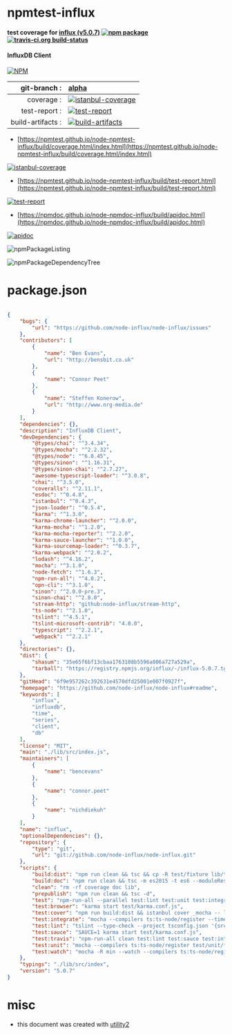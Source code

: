 # npmtest-influx

#### test coverage for  [influx (v5.0.7)](https://github.com/node-influx/node-influx#readme)  [![npm package](https://img.shields.io/npm/v/npmtest-influx.svg?style=flat-square)](https://www.npmjs.org/package/npmtest-influx) [![travis-ci.org build-status](https://api.travis-ci.org/npmtest/node-npmtest-influx.svg)](https://travis-ci.org/npmtest/node-npmtest-influx)

#### InfluxDB Client

[![NPM](https://nodei.co/npm/influx.png?downloads=true&downloadRank=true&stars=true)](https://www.npmjs.com/package/influx)

| git-branch : | [alpha](https://github.com/npmtest/node-npmtest-influx/tree/alpha)|
|--:|:--|
| coverage : | [![istanbul-coverage](https://npmtest.github.io/node-npmtest-influx/build/coverage.badge.svg)](https://npmtest.github.io/node-npmtest-influx/build/coverage.html/index.html)|
| test-report : | [![test-report](https://npmtest.github.io/node-npmtest-influx/build/test-report.badge.svg)](https://npmtest.github.io/node-npmtest-influx/build/test-report.html)|
| build-artifacts : | [![build-artifacts](https://npmtest.github.io/node-npmtest-influx/glyphicons_144_folder_open.png)](https://github.com/npmtest/node-npmtest-influx/tree/gh-pages/build)|

- [https://npmtest.github.io/node-npmtest-influx/build/coverage.html/index.html](https://npmtest.github.io/node-npmtest-influx/build/coverage.html/index.html)

[![istanbul-coverage](https://npmtest.github.io/node-npmtest-influx/build/screenCapture.buildCi.browser.%252Ftmp%252Fbuild%252Fcoverage.lib.html.png)](https://npmtest.github.io/node-npmtest-influx/build/coverage.html/index.html)

- [https://npmtest.github.io/node-npmtest-influx/build/test-report.html](https://npmtest.github.io/node-npmtest-influx/build/test-report.html)

[![test-report](https://npmtest.github.io/node-npmtest-influx/build/screenCapture.buildCi.browser.%252Ftmp%252Fbuild%252Ftest-report.html.png)](https://npmtest.github.io/node-npmtest-influx/build/test-report.html)

- [https://npmdoc.github.io/node-npmdoc-influx/build/apidoc.html](https://npmdoc.github.io/node-npmdoc-influx/build/apidoc.html)

[![apidoc](https://npmdoc.github.io/node-npmdoc-influx/build/screenCapture.buildCi.browser.%252Ftmp%252Fbuild%252Fapidoc.html.png)](https://npmdoc.github.io/node-npmdoc-influx/build/apidoc.html)

![npmPackageListing](https://npmtest.github.io/node-npmtest-influx/build/screenCapture.npmPackageListing.svg)

![npmPackageDependencyTree](https://npmtest.github.io/node-npmtest-influx/build/screenCapture.npmPackageDependencyTree.svg)



# package.json

```json

{
    "bugs": {
        "url": "https://github.com/node-influx/node-influx/issues"
    },
    "contributors": [
        {
            "name": "Ben Evans",
            "url": "http://bensbit.co.uk"
        },
        {
            "name": "Connor Peet"
        },
        {
            "name": "Steffen Konerow",
            "url": "http://www.nrg-media.de"
        }
    ],
    "dependencies": {},
    "description": "InfluxDB Client",
    "devDependencies": {
        "@types/chai": "^3.4.34",
        "@types/mocha": "^2.2.32",
        "@types/node": "^6.0.45",
        "@types/sinon": "^1.16.31",
        "@types/sinon-chai": "^2.7.27",
        "awesome-typescript-loader": "^3.0.8",
        "chai": "^3.5.0",
        "coveralls": "^2.11.1",
        "esdoc": "^0.4.8",
        "istanbul": "^0.4.3",
        "json-loader": "^0.5.4",
        "karma": "^1.3.0",
        "karma-chrome-launcher": "^2.0.0",
        "karma-mocha": "^1.2.0",
        "karma-mocha-reporter": "^2.2.0",
        "karma-sauce-launcher": "^1.0.0",
        "karma-sourcemap-loader": "^0.3.7",
        "karma-webpack": "^2.0.2",
        "lodash": "^4.16.2",
        "mocha": "^3.1.0",
        "node-fetch": "^1.6.3",
        "npm-run-all": "^4.0.2",
        "opn-cli": "^3.1.0",
        "sinon": "^2.0.0-pre.3",
        "sinon-chai": "^2.8.0",
        "stream-http": "github:node-influx/stream-http",
        "ts-node": "^2.1.0",
        "tslint": "^4.5.1",
        "tslint-microsoft-contrib": "4.0.0",
        "typescript": "^2.2.1",
        "webpack": "^2.2.1"
    },
    "directories": {},
    "dist": {
        "shasum": "35e65f6bf13cbaa1763108b5596a806a727a529a",
        "tarball": "https://registry.npmjs.org/influx/-/influx-5.0.7.tgz"
    },
    "gitHead": "6f9e957262c392631e4570dfd25001e007f0927f",
    "homepage": "https://github.com/node-influx/node-influx#readme",
    "keywords": [
        "influx",
        "influxdb",
        "time",
        "series",
        "client",
        "db"
    ],
    "license": "MIT",
    "main": "./lib/src/index.js",
    "maintainers": [
        {
            "name": "bencevans"
        },
        {
            "name": "connor.peet"
        },
        {
            "name": "nichdiekuh"
        }
    ],
    "name": "influx",
    "optionalDependencies": {},
    "repository": {
        "type": "git",
        "url": "git://github.com/node-influx/node-influx.git"
    },
    "scripts": {
        "build:dist": "npm run clean && tsc && cp -R test/fixture lib/test",
        "build:doc": "npm run clean && tsc -m es2015 -t es6 --moduleResolution node && esdoc -c esdoc.json",
        "clean": "rm -rf coverage doc lib",
        "prepublish": "npm run clean && tsc -d",
        "test": "npm-run-all --parallel test:lint test:unit test:integrate",
        "test:browser": "karma start test/karma.conf.js",
        "test:cover": "npm run build:dist && istanbul cover _mocha -- lib/test/unit/*.test.js && opn coverage/lcov-report/index.html",
        "test:integrate": "mocha --compilers ts:ts-node/register --timeout 20000 test/integrate/*.test.ts",
        "test:lint": "tslint --type-check --project tsconfig.json '{src,test}/**/*.ts'",
        "test:sauce": "SAUCE=1 karma start test/karma.conf.js",
        "test:travis": "npm-run-all clean test:lint test:sauce test:integrate build:dist && istanbul cover _mocha --report lcovonly -- lib/test/unit/*.test.js",
        "test:unit": "mocha --compilers ts:ts-node/register test/unit/*.test.ts",
        "test:watch": "mocha -R min --watch --compilers ts:ts-node/register test/unit/*.test.ts"
    },
    "typings": "./lib/src/index",
    "version": "5.0.7"
}
```



# misc
- this document was created with [utility2](https://github.com/kaizhu256/node-utility2)
